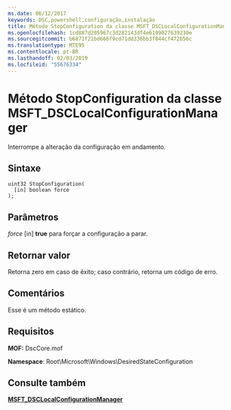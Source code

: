 ```yaml
---
ms.date: 06/12/2017
keywords: DSC,powershell,configuração,instalação
title: Método StopConfiguration da classe MSFT_DSCLocalConfigurationManager
ms.openlocfilehash: 1cd887d205967c3d282143df4e6199027639230e
ms.sourcegitcommit: b6871f21bd666f9cd71dd336bb3f844cf472b56c
ms.translationtype: MTE95
ms.contentlocale: pt-BR
ms.lasthandoff: 02/03/2019
ms.locfileid: "55676334"
---
```

# <a name="stopconfiguration-method-of-the-msftdsclocalconfigurationmanager-class"></a>Método StopConfiguration da classe MSFT_DSCLocalConfigurationManager

Interrompe a alteração da configuração em andamento.

## <a name="syntax"></a>Sintaxe

```mof
uint32 StopConfiguration(
  [in] boolean force
);
```

## <a name="parameters"></a>Parâmetros

*force* \[in\] **true** para forçar a configuração a parar.

## <a name="return-value"></a>Retornar valor

Retorna zero em caso de êxito; caso contrário, retorna um código de erro.

## <a name="remarks"></a>Comentários

Esse é um método estático.

## <a name="requirements"></a>Requisitos

**MOF:** DscCore.mof

**Namespace**: Root\Microsoft\Windows\DesiredStateConfiguration

## <a name="see-also"></a>Consulte também

[**MSFT_DSCLocalConfigurationManager**](msft-dsclocalconfigurationmanager.md)